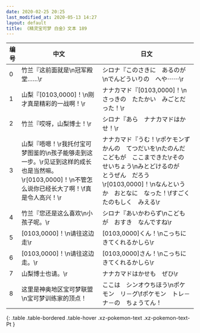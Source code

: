 ```yaml
---
date: 2020-02-25 20:25
last_modified_at: 2020-05-13 14:27
layout: default
title: 《精灵宝可梦 白金》文本 189
---
```

| 编号 | 中文 | 日文 |
| ---- | ---- | ---- |
| 0 | 竹兰『这前面就是\n冠军殿堂……\r | シロナ『このさきに　あるのが\nでんどういりの　へや⋯⋯\r |
| 1 | 山梨『[0103,0000]！\n刚才真是精彩的一战啊！\r | ナナカマド『[0103,0000]！\nさっきの　たたかい　みごとだった！\r |
| 2 | 竹兰『哎呀，山梨博士！\r | シロナ『あら　ナナカマドはかせ！\r |
| 3 | 山梨『唔嗯！\r我托付宝可梦图鉴的\n孩子能够走到这一步。\r见证到这样的成长也是当然嘛。\r[0103,0000]！\n不管怎么说你已经长大了啊！\f真是令人高兴！\r | ナナカマド『うむ！\rポケモンずかんの　てつだいを\nたのんだ　こどもが　ここまできた\rその　せいちょう\nみとどけるのが　とうぜん　だろう\r[0103,0000]！\nなんというか　おとなに　なった！\fすごく　たのもしく　みえる\r |
| 4 | 竹兰『您还是这么喜欢\n小孩子呢。\r | シロナ『あいかわらず\nこどもが　おすき　なんですね\r |
| 5 | [0103,0000]！\n请往这边走\r | [0103,0000]くん！\nこっちに　きてくれるかしら\r |
| 6 | [0103,0000]！\n请往这边走。\r | [0103,0000]さん！\nこっちに　きてくれるかしら\r |
| 7 | 山梨博士也请。\r | ナナカマドはかせも　ぜひ\r |
| 8 | 这里是神奥地区宝可梦联盟\n宝可梦训练家的顶点！ | ここは　シンオウちほう\nポケモン　リ－グ\fポケモン　トレ－ナ－の　ちょうてん！ |
{: .table .table-bordered .table-hover .xz-pokemon-text .xz-pokemon-text-Pt }